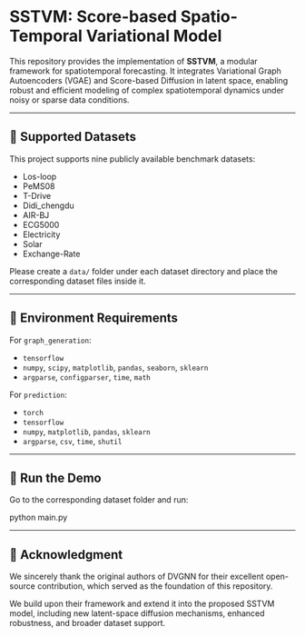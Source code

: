 # SSTVM: Score-based Spatio-Temporal Variational Model

This repository provides the implementation of **SSTVM**, a modular framework for spatiotemporal forecasting. It integrates Variational Graph Autoencoders (VGAE) and Score-based Diffusion in latent space, enabling robust and efficient modeling of complex spatiotemporal dynamics under noisy or sparse data conditions.

---

## 📁 Supported Datasets

This project supports nine publicly available benchmark datasets:
- Los-loop
- PeMS08
- T-Drive
- Didi_chengdu
- AIR-BJ
- ECG5000
- Electricity
- Solar
- Exchange-Rate

Please create a `data/` folder under each dataset directory and place the corresponding dataset files inside it.

---

## 🔧 Environment Requirements

For `graph_generation`:
- `tensorflow`
- `numpy`, `scipy`, `matplotlib`, `pandas`, `seaborn`, `sklearn`
- `argparse`, `configparser`, `time`, `math`

For `prediction`:
- `torch`
- `tensorflow`
- `numpy`, `matplotlib`, `pandas`, `sklearn`
- `argparse`, `csv`, `time`, `shutil`

---

## 🚀 Run the Demo


Go to the corresponding dataset folder and run:

python main.py


---

## 🙏 Acknowledgment
We sincerely thank the original authors of DVGNN for their excellent open-source contribution, which served as the foundation of this repository.

We build upon their framework and extend it into the proposed SSTVM model, including new latent-space diffusion mechanisms, enhanced robustness, and broader dataset support.



```bash